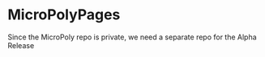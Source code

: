 # MicroPolyPages
Since the MicroPoly repo is private, we need a separate repo for the Alpha Release
